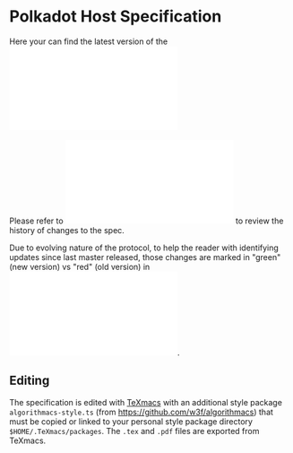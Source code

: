 # Polkadot Host Specification

Here your can find the latest version of the ![Polkadot Host Specification](./polkadot_host_spec.pdf)

Please refer to ![Change log](./pdre_change_log.org) to review the history of changes to the spec.

Due to evolving nature of the protocol, to help the reader with identifying updates since last master released, those changes are marked in "green" (new version) vs "red" (old version) in ![polkadot_host_spec-diffed-updates.pdf](./polkadot_host_spec-diffed-updates.pdf).

## Editing

The specification is edited with [TeXmacs](https://www.texmacs.org/) with an
additional style package `algorithmacs-style.ts` (from
https://github.com/w3f/algorithmacs) that must be copied or
linked to your personal style package directory `$HOME/.TeXmacs/packages`. The
`.tex` and `.pdf` files are exported from TeXmacs.


